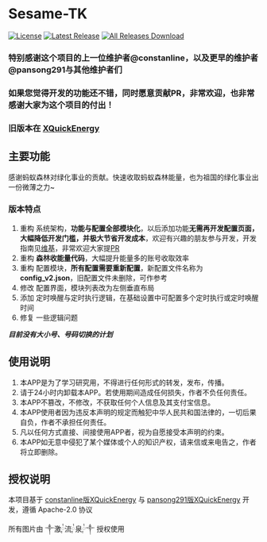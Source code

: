 # Sesame-TK

[![License](https://img.shields.io/github/license/TKaxv-7S/Sesame-TK.svg)](LICENSE)
[![Latest Release](https://img.shields.io/github/release/TKaxv-7S/Sesame-TK.svg)](../../releases)
[![All Releases Download](https://img.shields.io/github/downloads/TKaxv-7S/Sesame-TK/total.svg)](../../releases)

### 特别感谢这个项目的上一位维护者@constanline，以及更早的维护者@pansong291与其他维护者们
### 如果您觉得开发的功能还不错，同时愿意贡献PR，非常欢迎，也非常感谢大家为这个项目的付出！

### 旧版本在 [XQuickEnergy](https://github.com/TKaxv-7S/XQuickEnergy)

## 主要功能
感谢蚂蚁森林对绿化事业的贡献。快速收取蚂蚁森林能量，也为祖国的绿化事业出一份微薄之力~

### 版本特点
1. 重构 系统架构，**功能与配置全部模块化**，以后添加功能**无需再开发配置页面，大幅降低开发门槛，并极大节省开发成本**，欢迎有兴趣的朋友参与开发，开发指南见[维基](https://github.com/TKaxv-7S/Sesame-TK/wiki)，非常欢迎大家提[PR](https://github.com/TKaxv-7S/Sesame-TK/pulls)
2. 重构 **森林收能量代码**，大幅提升能量多的账号收取效率
3. 重构 配置模块，**所有配置需要重新配置**，新配置文件名称为**config_v2.json**，旧配置文件未删除，可作参考
4. 修改 配置界面，模块列表改为左侧垂直布局
5. 添加 定时唤醒与定时执行逻辑，在基础设置中可配置多个定时执行或定时唤醒时间
6. 修复 一些逻辑问题

***目前没有大小号、号码切换的计划***

## 使用说明

1. 本APP是为了学习研究用，不得进行任何形式的转发，发布，传播。
2. 请于24小时内卸载本APP。若使用期间造成任何损失，作者不负任何责任。
3. 本APP不篡改，不修改，不获取任何个人信息及其支付宝信息。
4. 本APP使用者因为违反本声明的规定而触犯中华人民共和国法律的，一切后果自负，作者不承担任何责任。
5. 凡以任何方式直接、间接使用APP者，视为自愿接受本声明的约束。
6. 本APP如无意中侵犯了某个媒体或个人的知识产权，请来信或来电告之，作者将立即删除。

## 授权说明
本项目基于 [constanline版XQuickEnergy](https://github.com/constanline/XQuickEnergy) 与 [pansong291版XQuickEnergy](https://github.com/pansong291/XQuickEnergy) 开发，遵循 Apache-2.0 协议

所有图片由 ༒激༙྇流༙྇泉༙྇༒ 授权使用

